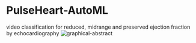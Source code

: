 # PulseHeart-AutoML
video classification for reduced, midrange and preserved ejection fraction by echocardiography
![graphical-abstract](https://github.com/pulseheart/PulseHeart-AutoML/assets/29145045/bc7b7717-abb1-49a7-9951-b97c73eef16f)
